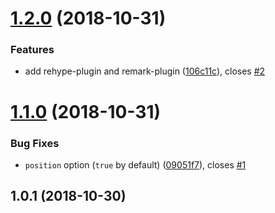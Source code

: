 <a name="1.2.0"></a>

# [1.2.0](https://github.com/imcuttle/detect-one-changed/compare/v1.1.0...v1.2.0) (2018-10-31)

### Features

- add rehype-plugin and remark-plugin ([106c11c](https://github.com/imcuttle/detect-one-changed/commit/106c11c)), closes [#2](https://github.com/imcuttle/detect-one-changed/issues/2)

<a name="1.1.0"></a>

# [1.1.0](https://github.com/imcuttle/detect-one-changed/compare/v1.0.1...v1.1.0) (2018-10-31)

### Bug Fixes

- `position` option (`true` by default) ([09051f7](https://github.com/imcuttle/detect-one-changed/commit/09051f7)), closes [#1](https://github.com/imcuttle/detect-one-changed/issues/1)

<a name="1.0.1"></a>

## 1.0.1 (2018-10-30)
